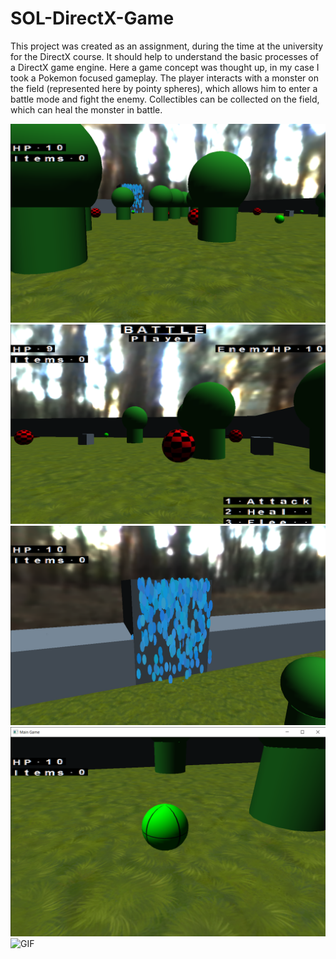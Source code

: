 # SOL-DirectX-Game
 
This project was created as an assignment, during the time at the university for the DirectX course.
It should help to understand the basic processes of a DirectX game engine.
Here a game concept was thought up, in my case I took a Pokemon focused gameplay.
The player interacts with a monster on the field (represented here by pointy spheres), which allows him to enter a battle mode and fight the enemy.
Collectibles can be collected on the field, which can heal the monster in battle.

![Screen01](https://github.com/Snowball115/SOL-DirectX-Game/blob/master/Screenshots/Screen01.png?raw=true)
![Screen02](https://github.com/Snowball115/SOL-DirectX-Game/blob/master/Screenshots/Screen02.png?raw=true)
![Screen03](https://github.com/Snowball115/SOL-DirectX-Game/blob/master/Screenshots/Screen03.png?raw=true)
![Screen04](https://github.com/Snowball115/SOL-DirectX-Game/blob/master/Screenshots/Screen04.png?raw=true)
![GIF](https://github.com/Snowball115/SOL-DirectX-Game/blob/master/Screenshots/GameFootage.gif?raw=true)
